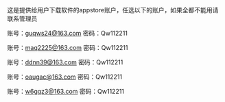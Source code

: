 这是提供给用户下载软件的appstore账户，任选以下的账户，如果全都不能用请联系管理员

账号：guqws24@163.com 密码：Qw112211 

账号：maq2225@163.com 密码：Qw112211 

账号：ddnn39@163.com 密码：Qw112211 

账号：oaugac@163.com 密码：Qw112211 

账号：w6gqz3@163.com 密码：Qw112211 
